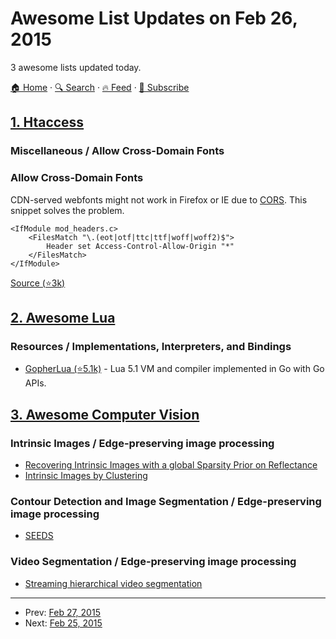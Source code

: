 # Awesome List Updates on Feb 26, 2015

3 awesome lists updated today.

[🏠 Home](/README.md) · [🔍 Search](https://www.trackawesomelist.com/search/) · [🔥 Feed](https://www.trackawesomelist.com/rss.xml) · [📮 Subscribe](https://trackawesomelist.us17.list-manage.com/subscribe?u=d2f0117aa829c83a63ec63c2f&id=36a103854c)



## [1. Htaccess](/content/phanan/htaccess/README.md)

### Miscellaneous / Allow Cross-Domain Fonts

### Allow Cross-Domain Fonts

CDN-served webfonts might not work in Firefox or IE due to [CORS](https://en.wikipedia.org/wiki/Cross-origin_resource_sharing). This snippet solves the problem.

```apacheconf
<IfModule mod_headers.c>
    <FilesMatch "\.(eot|otf|ttc|ttf|woff|woff2)$">
        Header set Access-Control-Allow-Origin "*"
    </FilesMatch>
</IfModule>
```

[Source (⭐3k)](https://github.com/h5bp/server-configs-apache/issues/32)

## [2. Awesome Lua](/content/LewisJEllis/awesome-lua/README.md)

### Resources / Implementations, Interpreters, and Bindings

*   [GopherLua (⭐5.1k)](https://github.com/yuin/gopher-lua) - Lua 5.1 VM and compiler implemented in Go with Go APIs.

## [3. Awesome Computer Vision](/content/jbhuang0604/awesome-computer-vision/README.md)

### Intrinsic Images / Edge-preserving image processing

*   [Recovering Intrinsic Images with a global Sparsity Prior on Reflectance](http://people.tuebingen.mpg.de/mkiefel/projects/intrinsic/)
*   [Intrinsic Images by Clustering](http://giga.cps.unizar.es/\~elenag/projects/EGSR2012_intrinsic/)

### Contour Detection and Image Segmentation / Edge-preserving image processing

*   [SEEDS](http://www.mvdblive.org/seeds/)

### Video Segmentation / Edge-preserving image processing

*   [Streaming hierarchical video segmentation](http://www.cse.buffalo.edu/\~jcorso/r/supervoxels/)

---

- Prev: [Feb 27, 2015](/content/2015/02/27/README.md)
- Next: [Feb 25, 2015](/content/2015/02/25/README.md)